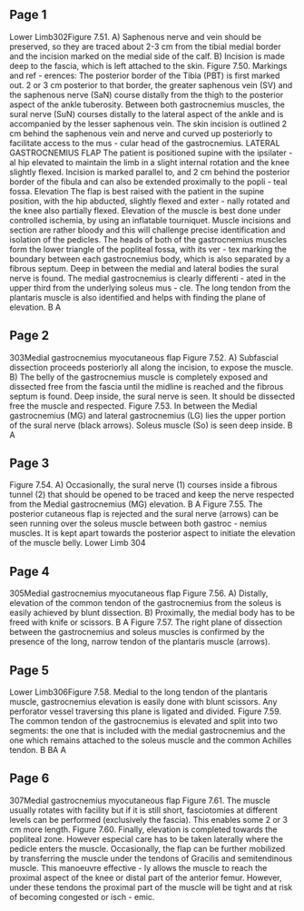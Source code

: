 ## Page 1

Lower Limb302Figure 7.51. A) Saphenous nerve and vein should be preserved, so they are traced about 2-3 cm from the tibial medial border and the incision marked 
on the medial side of the calf. B) Incision is made deep to the fascia, which is left attached to the skin. 
Figure 7.50. Markings and ref -
erences: The posterior border 
of the Tibia (PBT) is first marked 
out. 2 or 3 cm posterior to that 
border, the greater saphenous 
vein (SV) and the saphenous 
nerve (SaN) course distally from 
the thigh to the posterior aspect 
of the ankle tuberosity. Between 
both gastrocnemius muscles, 
the sural nerve (SuN) courses 
distally to the lateral aspect of 
the ankle and is accompanied by 
the lesser saphenous vein. The 
skin incision is outlined 2 cm 
behind the saphenous vein and 
nerve and curved up posteriorly 
to facilitate access to the mus -
cular head of the gastrocnemius.
 LATERAL GASTROCNEMIUS FLAP
The patient is positioned supine with the ipsilater -
al hip elevated to maintain the limb in a slight internal 
rotation and the knee slightly flexed. Incision is marked 
parallel to, and 2 cm behind the posterior border of the 
fibula and can also be extended proximally to the popli -
teal fossa.
Elevation
The flap is best raised with the patient in the supine 
position, with the hip abducted, slightly flexed and exter -
nally rotated and the knee also partially flexed. Elevation of the muscle is best done under controlled ischemia, 
by using an inflatable tourniquet. Muscle incisions and 
section are rather bloody and this will challenge precise 
identification and isolation of the pedicles. 
The heads of both of the gastrocnemius muscles 
form the lower triangle of the popliteal fossa, with its ver -
tex marking the boundary between each gastrocnemius 
body, which is also separated by a fibrous septum. Deep 
in between the medial and lateral bodies the sural nerve 
is found. The medial gastrocnemius is clearly differenti -
ated in the upper third from the underlying soleus mus -
cle. The long tendon from the plantaris muscle is also 
identified and helps with finding the plane of elevation.
B A

## Page 2

303Medial gastrocnemius myocutaneous flap
Figure 7.52. A) Subfascial dissection proceeds posteriorly all along the incision, to expose the muscle. B) The belly of the gastrocnemius muscle is 
completely exposed and dissected free from the fascia until the midline is reached and the fibrous septum is found. Deep inside, the sural nerve is 
seen. It should be dissected free the muscle and respected.
Figure 7.53. In between the Medial gastrocnemius (MG) and lateral gastrocnemius (LG) lies the upper portion of the sural nerve (black arrows). Soleus 
muscle (So) is seen deep inside.
B A

## Page 3

Figure 7.54. A) Occasionally, the sural nerve (1) courses inside a fibrous tunnel (2) that should be opened to be traced and keep the nerve respected 
from the Medial gastrocnemius (MG) elevation.
B A
Figure 7.55. The posterior cutaneous flap is rejected and the sural nerve (arrows) can be seen running over the soleus muscle between both gastroc -
nemius muscles. It is kept apart towards the posterior aspect to initiate the elevation of the muscle belly.
Lower Limb
304

## Page 4

305Medial gastrocnemius myocutaneous flap
Figure 7.56. A) Distally, elevation of the common tendon of the gastrocnemius from the soleus is easily achieved by blunt dissection. B) Proximally, 
the medial body has to be freed with knife or scissors.
B A
Figure 7.57. The right plane of dissection between the gastrocnemius and soleus muscles is confirmed by the presence of the long, narrow tendon of 
the plantaris muscle (arrows).


## Page 5

Lower Limb306Figure 7.58. Medial to the long tendon of the plantaris muscle, gastrocnemius elevation is easily done with blunt scissors. Any perforator vessel 
traversing this plane is ligated and divided.
Figure 7.59. The common tendon of the gastrocnemius is elevated and split into two segments: the one that is included with the medial gastrocnemius 
and the one which remains attached to the soleus muscle and the common Achilles tendon.
B
BA
A

## Page 6

307Medial gastrocnemius myocutaneous flap
Figure 7.61. The muscle usually rotates with facility but if it is still short, fasciotomies at different levels can be performed (exclusively the fascia). 
This enables some 2 or 3 cm more length. Figure 7.60. Finally, elevation is completed towards the popliteal zone. However especial care has to be taken laterally where the pedicle enters the 
muscle.
Occasionally, the flap can be further mobilized by 
transferring the muscle under the tendons of Gracilis 
and semitendinous muscle. This manoeuvre effective -
ly allows the muscle to reach the proximal aspect of the knee or distal part of the anterior femur. However, 
under these tendons the proximal part of the muscle 
will be tight and at risk of becoming congested or isch -
emic.
